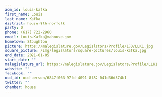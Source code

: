 ```yaml
---
aom_id: louis-kafka
first_name: Louis
last_name: Kafka
district: house-8th-norfolk
party: D
phone: (617) 722-2960
email: Louis.Kafka@mahouse.gov
hometown: Stoughton
picture: https://malegislature.gov/Legislators/Profile/170/LLK1.jpg
square_picture: /img/legislators/square-pictures/louis-kafka.jpg
end_date: 2021-01-05
start_date: ""
malegislature_url: https://malegislature.gov/Legislators/Profile/LLK1
website: ""
facebook: ""
ocd_id: ocd-person/6847f063-97fd-4091-8f82-041d36d374b1
twitter: ""
chamber: house
---
```


